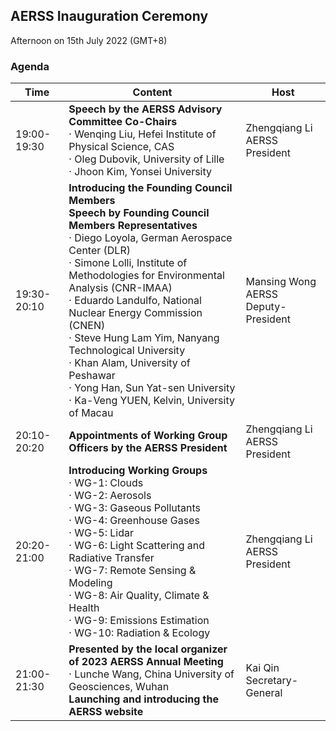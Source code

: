 ## AERSS Inauguration Ceremony
Afternoon on 15th July 2022 (GMT+8)  

### Agenda
| Time        | Content                                                       | Host                | 
| ---- | -------------------------| ---------------------------------- |
| 19:00-19:30 | **Speech by the AERSS Advisory Committee Co-Chairs** <br> · Wenqing Liu, Hefei Institute of Physical Science, CAS  <br> · Oleg Dubovik, University of Lille <br> · Jhoon Kim, Yonsei University   | Zhengqiang Li <br> AERSS President       |
| 19:30-20:10 | **Introducing the Founding Council Members <br>   Speech by Founding Council Members Representatives** <br> · Diego Loyola, German Aerospace Center (DLR)  <br>· Simone Lolli, Institute of Methodologies for Environmental Analysis (CNR-IMAA)  <br> · Eduardo Landulfo, National Nuclear Energy Commission (CNEN)  <br> · Steve Hung Lam Yim, Nanyang Technological University  <br> · Khan Alam, University of Peshawar  <br> · Yong Han, Sun Yat-sen University <br> · Ka-Veng YUEN, Kelvin, University of Macau| Mansing Wong <br> AERSS Deputy-President |
| 20:10-20:20 | **Appointments of Working Group Officers by the AERSS President** | Zhengqiang Li <br> AERSS President       |
| 20:20-21:00 | **Introducing Working Groups**   <br> · WG-1: Clouds <br> · WG-2: Aerosols <br> · WG-3: Gaseous Pollutants <br> · WG-4: Greenhouse Gases <br> · WG-5: Lidar <br> · WG-6: Light Scattering and Radiative Transfer  <br> · WG-7: Remote Sensing & Modeling <br> · WG-8: Air Quality, Climate & Health <br> · WG-9: Emissions Estimation <br> · WG-10: Radiation & Ecology| Zhengqiang Li <br> AERSS President       |
| 21:00-21:30 | **Presented by the local organizer of 2023 AERSS Annual Meeting** <br> · Lunche Wang, China University of Geosciences, Wuhan <br> **Launching and introducing the AERSS website** | Kai Qin <br> Secretary-General           |
